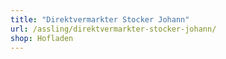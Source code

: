 ```yaml
---
title: "Direktvermarkter Stocker Johann"
url: /assling/direktvermarkter-stocker-johann/
shop: Hofladen
---
```

